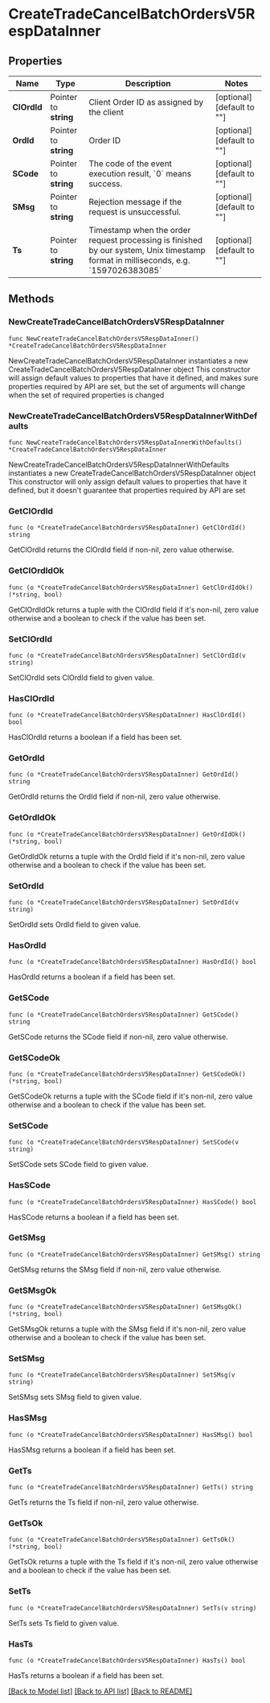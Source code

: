 # CreateTradeCancelBatchOrdersV5RespDataInner

## Properties

Name | Type | Description | Notes
------------ | ------------- | ------------- | -------------
**ClOrdId** | Pointer to **string** | Client Order ID as assigned by the client | [optional] [default to ""]
**OrdId** | Pointer to **string** | Order ID | [optional] [default to ""]
**SCode** | Pointer to **string** | The code of the event execution result, &#x60;0&#x60; means success. | [optional] [default to ""]
**SMsg** | Pointer to **string** | Rejection message if the request is unsuccessful. | [optional] [default to ""]
**Ts** | Pointer to **string** | Timestamp when the order request processing is finished by our system, Unix timestamp format in milliseconds, e.g. &#x60;1597026383085&#x60; | [optional] [default to ""]

## Methods

### NewCreateTradeCancelBatchOrdersV5RespDataInner

`func NewCreateTradeCancelBatchOrdersV5RespDataInner() *CreateTradeCancelBatchOrdersV5RespDataInner`

NewCreateTradeCancelBatchOrdersV5RespDataInner instantiates a new CreateTradeCancelBatchOrdersV5RespDataInner object
This constructor will assign default values to properties that have it defined,
and makes sure properties required by API are set, but the set of arguments
will change when the set of required properties is changed

### NewCreateTradeCancelBatchOrdersV5RespDataInnerWithDefaults

`func NewCreateTradeCancelBatchOrdersV5RespDataInnerWithDefaults() *CreateTradeCancelBatchOrdersV5RespDataInner`

NewCreateTradeCancelBatchOrdersV5RespDataInnerWithDefaults instantiates a new CreateTradeCancelBatchOrdersV5RespDataInner object
This constructor will only assign default values to properties that have it defined,
but it doesn't guarantee that properties required by API are set

### GetClOrdId

`func (o *CreateTradeCancelBatchOrdersV5RespDataInner) GetClOrdId() string`

GetClOrdId returns the ClOrdId field if non-nil, zero value otherwise.

### GetClOrdIdOk

`func (o *CreateTradeCancelBatchOrdersV5RespDataInner) GetClOrdIdOk() (*string, bool)`

GetClOrdIdOk returns a tuple with the ClOrdId field if it's non-nil, zero value otherwise
and a boolean to check if the value has been set.

### SetClOrdId

`func (o *CreateTradeCancelBatchOrdersV5RespDataInner) SetClOrdId(v string)`

SetClOrdId sets ClOrdId field to given value.

### HasClOrdId

`func (o *CreateTradeCancelBatchOrdersV5RespDataInner) HasClOrdId() bool`

HasClOrdId returns a boolean if a field has been set.

### GetOrdId

`func (o *CreateTradeCancelBatchOrdersV5RespDataInner) GetOrdId() string`

GetOrdId returns the OrdId field if non-nil, zero value otherwise.

### GetOrdIdOk

`func (o *CreateTradeCancelBatchOrdersV5RespDataInner) GetOrdIdOk() (*string, bool)`

GetOrdIdOk returns a tuple with the OrdId field if it's non-nil, zero value otherwise
and a boolean to check if the value has been set.

### SetOrdId

`func (o *CreateTradeCancelBatchOrdersV5RespDataInner) SetOrdId(v string)`

SetOrdId sets OrdId field to given value.

### HasOrdId

`func (o *CreateTradeCancelBatchOrdersV5RespDataInner) HasOrdId() bool`

HasOrdId returns a boolean if a field has been set.

### GetSCode

`func (o *CreateTradeCancelBatchOrdersV5RespDataInner) GetSCode() string`

GetSCode returns the SCode field if non-nil, zero value otherwise.

### GetSCodeOk

`func (o *CreateTradeCancelBatchOrdersV5RespDataInner) GetSCodeOk() (*string, bool)`

GetSCodeOk returns a tuple with the SCode field if it's non-nil, zero value otherwise
and a boolean to check if the value has been set.

### SetSCode

`func (o *CreateTradeCancelBatchOrdersV5RespDataInner) SetSCode(v string)`

SetSCode sets SCode field to given value.

### HasSCode

`func (o *CreateTradeCancelBatchOrdersV5RespDataInner) HasSCode() bool`

HasSCode returns a boolean if a field has been set.

### GetSMsg

`func (o *CreateTradeCancelBatchOrdersV5RespDataInner) GetSMsg() string`

GetSMsg returns the SMsg field if non-nil, zero value otherwise.

### GetSMsgOk

`func (o *CreateTradeCancelBatchOrdersV5RespDataInner) GetSMsgOk() (*string, bool)`

GetSMsgOk returns a tuple with the SMsg field if it's non-nil, zero value otherwise
and a boolean to check if the value has been set.

### SetSMsg

`func (o *CreateTradeCancelBatchOrdersV5RespDataInner) SetSMsg(v string)`

SetSMsg sets SMsg field to given value.

### HasSMsg

`func (o *CreateTradeCancelBatchOrdersV5RespDataInner) HasSMsg() bool`

HasSMsg returns a boolean if a field has been set.

### GetTs

`func (o *CreateTradeCancelBatchOrdersV5RespDataInner) GetTs() string`

GetTs returns the Ts field if non-nil, zero value otherwise.

### GetTsOk

`func (o *CreateTradeCancelBatchOrdersV5RespDataInner) GetTsOk() (*string, bool)`

GetTsOk returns a tuple with the Ts field if it's non-nil, zero value otherwise
and a boolean to check if the value has been set.

### SetTs

`func (o *CreateTradeCancelBatchOrdersV5RespDataInner) SetTs(v string)`

SetTs sets Ts field to given value.

### HasTs

`func (o *CreateTradeCancelBatchOrdersV5RespDataInner) HasTs() bool`

HasTs returns a boolean if a field has been set.


[[Back to Model list]](../README.md#documentation-for-models) [[Back to API list]](../README.md#documentation-for-api-endpoints) [[Back to README]](../README.md)


